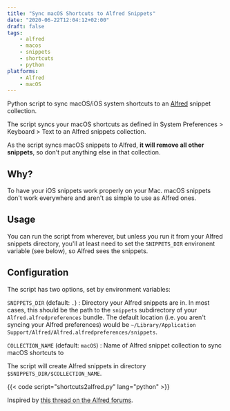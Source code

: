 ```yaml
---
title: "Sync macOS Shortcuts to Alfred Snippets"
date: "2020-06-22T12:04:12+02:00"
draft: false
tags:
    - alfred
    - macos
    - snippets
    - shortcuts
    - python
platforms:
    - Alfred
    - macOS
---
```


Python script to sync macOS/iOS system shortcuts to an [Alfred][alfredapp] snippet collection.

<!--more-->

The script syncs your macOS shortcuts as defined in System Preferences > Keyboard > Text to an Alfred snippets collection.

As the script syncs macOS snippets to Alfred, **it will remove all other snippets**, so don't put anything else in that collection.


## Why? ##

To have your iOS snippets work properly on your Mac. macOS snippets don't work everywhere and aren't as simple to use as Alfred ones.


## Usage ##

You can run the script from wherever, but unless you run it from your Alfred snippets directory, you'll at least need to set the `SNIPPETS_DIR` environent variable (see below), so Alfred sees the snippets.


## Configuration ##

The script has two options, set by environment variables:

`SNIPPETS_DIR` (default: `.`)
: Directory your Alfred snippets are in. In most cases, this should be the path to the `snippets` subdirectory of your `Alfred.alfredpreferences` bundle. The default location (i.e. you aren't syncing your Alfred preferences) would be `~/Library/Application Support/Alfred/Alfred.alfredpreferences/snippets`.

`COLLECTION_NAME` (default: `macOS`)
: Name of Alfred snippet collection to sync macOS shortcuts to

The script will create Alfred snippets in directory `$SNIPPETS_DIR/$COLLECTION_NAME`.

{{< code script="shortcuts2alfred.py" lang="python" >}}

Inspired by [this thread on the Alfred forums][thread].

[alfredapp]: https://www.alfredapp.com
[thread]: https://www.alfredforum.com/topic/15130-syncing-icloud-text-shortcuts-to-snippets/
